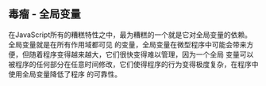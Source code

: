 
## 毒瘤 - 全局变量

在JavaScript所有的糟糕特性之中，最为糟糕的一个就是它对全局变量的依赖。全局变量就是在所有作用域都可见
的变量，全局变量在微型程序中可能会带来方便，但随着程序变得越来越大，它们很快变得难以管理，因为一个全局
变量可以被程序的任何部分在任意时间修改，它们使得程序的行为变得极度复杂，在程序中使用全局变量降低了程序
的可靠性。
